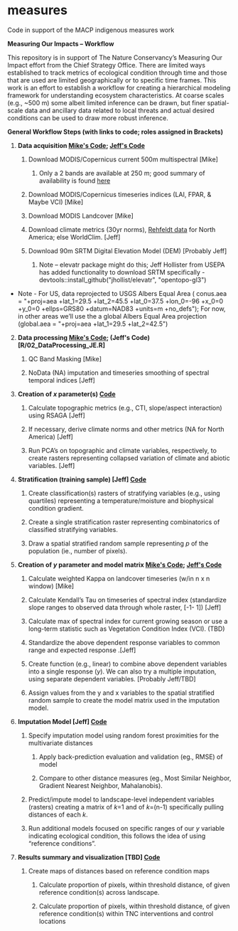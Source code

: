 # measures
Code in support of the MACP indigenous measures work

**Measuring Our Impacts – Workflow**

This repository is in support of The Nature Conservancy’s Measuring Our Impact effort from the Chief Strategy Office. There are limited ways established to track metrics of ecological condition through time and those that are used are limited geographically or to specific time frames. This work is an effort to establish a workflow for creating a hierarchical modeling framework for understanding ecosystem characteristics. At coarse scales (e.g., ~500 m) some albeit limited inference can be drawn, but finer spatial-scale data and ancillary data related to local threats and actual desired conditions can be used to draw more robust inference.

**General Workflow Steps (with links to code; roles assigned in Brackets)**

1.  **Data acquisition [Mike's Code](R/01_DataAcquisition_MLT.R); [Jeff's Code](R/01_DataAcquisition_JE.R)**

    1.  Download MODIS/Copernicus current 500m multispectral \[Mike\]

        1.  Only a 2 bands are available at 250 m; good summary of availability is found [here](https://ladsweb.modaps.eosdis.nasa.gov/missions-and-measurements/modis/)

    2.  Download MODIS/Copernicus timeseries indices (LAI, FPAR, & Maybe VCI) \[Mike\]

    3.  Download MODIS Landcover \[Mike\]

    4.  Download climate metrics (30yr norms), [Rehfeldt data](http://charcoal.cnre.vt.edu/climate/) for North America; else WorldClim. \[Jeff\]

    5.  Download 90m SRTM Digital Elevation Model (DEM) \[Probably Jeff\]

        1.  Note – elevatr package might do this; Jeff Hollister from USEPA has added functionality to download SRTM specifically - devtools::install\_github("jhollist/elevatr", "opentopo-gl3")

* Note - For US, data reprojected to USGS Albers Equal Area ( conus.aea = "+proj=aea +lat\_1=29.5 +lat\_2=45.5 +lat\_0=37.5 +lon\_0=-96 +x\_0=0 +y\_0=0 +ellps=GRS80 +datum=NAD83 +units=m +no\_defs"); For now, in other areas we’ll use the a global Albers Equal Area projection (global.aea = "+proj=aea +lat\_1=29.5 +lat\_2=42.5")

2.  **Data processing [Mike's Code](02_DataProcessing_MLT.R); (Jeff's Code)[R/02_DataProcessing_JE.R]**

    1.  QC Band Masking \[Mike\]

    2.  NoData (NA) imputation and timeseries smoothing of spectral temporal indices \[Jeff\]

3.  **Creation of *x* parameter(s)  [Code](R/03_X_Param_Creation.R)**

    1.  Calculate topographic metrics (e.g., CTI, slope/aspect interaction) using RSAGA \[Jeff\]

    2.  If necessary, derive climate norms and other metrics (NA for North America) \[Jeff\]

    3.  Run PCA’s on topographic and climate variables, respectively, to create rasters representing collapsed variation of climate and abiotic variables. \[Jeff\]

4.  **Stratification (training sample) \[Jeff\] [Code](R/04_Stratification_trainingsample.R)**

    1.  Create classification(s) rasters of stratifying variables (e.g., using quartiles) representing a temperature/moisture and biophysical condition gradient.

    2.  Create a single stratification raster representing combinatorics of classified stratifying variables.

    3.  Draw a spatial stratified random sample representing *p* of the population (ie., number of pixels).

5.  **Creation of *y* parameter and model matrix  [Mike's Code](R/05_Y_Param_modelMatrix_MLT.R); [Jeff's Code](R/05_Y_Param_modelMatrix_JE.R)**

    1.  Calculate weighted Kappa on landcover timeseries (w/in n x n window) \[Mike\]

    2.  Calculate Kendall’s Tau on timeseries of spectral index (standardize slope ranges to observed data through whole raster, \[-1- 1\]) \[Jeff\]

    3.  Calculate max of spectral index for current growing season or use a long-term statistic such as Vegetation Condition Index (VCI). (TBD)

    4.  Standardize the above dependent response variables to common range and expected response .\[Jeff\]

    5.  Create function (e.g., linear) to combine above dependent variables into a single response (*y*). We can also try a multiple imputation, using separate dependent variables. \[Probably Jeff/TBD\]

    6.  Assign values from the y and x variables to the spatial stratified random sample to create the model matrix used in the imputation model.

6.  **Imputation Model \[Jeff\]  [Code](R/06_Imputation.R)**

    1.  Specify imputation model using random forest proximities for the multivariate distances

        1.  Apply back-prediction evaluation and validation (eg., RMSE) of model

        2.  Compare to other distance measures (eg., Most Similar Neighbor, Gradient Nearest Neighbor, Mahalanobis).

    2.  Predict/impute model to landscape-level independent variables (rasters) creating a matrix of *k*=1 and of *k*=(n-1) specifically pulling distances of each *k*.

    3.  Run additional models focused on specific ranges of our *y* variable indicating ecological condition, this follows the idea of using “reference conditions”.

7.  **Results summary and visualization \[TBD\]  [Code](R/07_Results_Summary_Vis.R)**

    1.  Create maps of distances based on reference condition maps

        1.  Calculate proportion of pixels, within threshold distance, of given reference condition(s) across landscape.

        2.  Calculate proportion of pixels, within threshold distance, of given reference condition(s) within TNC interventions and control locations

